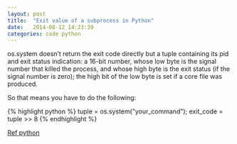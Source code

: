 ```yaml
---
layout: post
title:  "Exit value of a subprocess in Python"
date:   2014-08-12 14:23:39
categories: code python
---
```


os.system doesn’t return the exit code directly but a tuple containing its pid and exit status indication: a 16-bit number, whose low byte is the signal number that killed the process, and whose high byte is the exit status (if the signal number is zero); the high bit of the low byte is set if a core file was produced.

So that means you have to do the following:

{% highlight python %}
tuple = os.system("your_command");
exit_code = tuple >> 8
{% endhighlight %}

[Ref python](http://docs.python.org/3/library/os.html#os.wait)